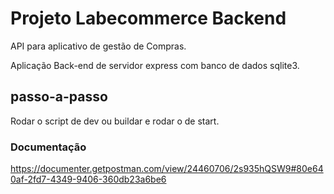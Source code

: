 # Projeto Labecommerce Backend

API  para aplicativo de gestão de Compras.<br>

Aplicação Back-end de servidor express com banco de dados sqlite3.<br>

## passo-a-passo
Rodar o script de dev ou buildar e rodar o de start.

### Documentação

https://documenter.getpostman.com/view/24460706/2s935hQSW9#80e640af-2fd7-4349-9406-360db23a6be6


